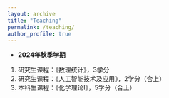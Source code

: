 ```yaml
---
layout: archive
title: "Teaching"
permalink: /teaching/
author_profile: true
---
```


* **2024年秋季学期**
 1. 研究生课程：《数理统计》，3学分
 2. 研究生课程：《人工智能技术及应用》，2学分（合上）
 3. 本科生课程：《化学理论I》，5学分（合上）